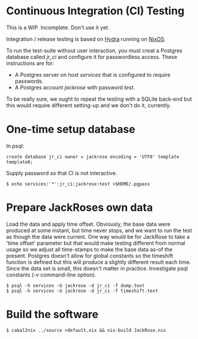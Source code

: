 Continuous Integration (CI) Testing
===========================================

This is a WIP.  Incomplete.  Don't use it yet.

Integration / release testing is based on [Hydra](https://nixos.org/hydra) running on [NixOS](https://nixos.org).

To run the test-suite without user interaction, you must creat a Postgres database called *jr_ci*
and configure it for passwordless access.  These instructions are for:

* A Postgres server on host _services_ that is configured to require passwords.
* A Postgres account _jackrose_ with password _test_.

To be really sure, we ought to repeat the testing with a SQLite back-end but this would require
different setting-up and we don't do it, currently.

# One-time setup database

In _psql_:

    create database jr_ci owner = jackrose encoding = 'UTF8' template template0;

Supply password so that CI is not interactive.

    $ echo services:'*':jr_ci:jackrose:test >$HOME/.pgpass

# Prepare JackRoses own data

Load the data and apply time offset.  Obviously, the base data were produced at some instant,
but time never stops, and we want to run the test as though the data were current.  One way
would be for JackRose to take a 'time offset' parameter but that would make testing different
from normal usage so we adjust all time-stamps to make the base data as-of the present.
Postgres doesn't allow for global constants so the timeshift function is defined but this
will produce a slightly different result each time.  Since the data set is small, this doesn't
matter in practice.  Investigate psql constants (_-v_ command-line option).

    $ psql -h services -U jackrose -d jr_ci -f dump.text
    $ psql -h services -U jackrose -d jr_ci -f timeshift.text

# Build the software

    $ cabal2nix ../source >default.nix && nix-build JackRose.nix
